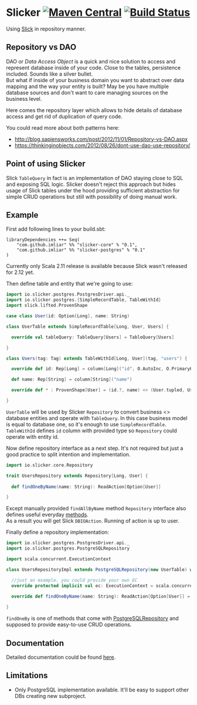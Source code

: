 Slicker [![Maven Central](https://maven-badges.herokuapp.com/maven-central/com.github.imliar/slicker-core_2.11/badge.svg)](https://maven-badges.herokuapp.com/maven-central/com.github.imliar/slicker-core_2.11) [![Build Status](https://travis-ci.org/ImLiar/slicker.svg?branch=master)](https://travis-ci.org/ImLiar/slicker)
======
Using [Slick](http://slick.lightbend.com/) in repository manner.

Repository vs DAO
-----
DAO or _Data Access Object_ is a quick and nice solution to access and represent
database inside of your code. Close to the tables, persistence included. Sounds like a silver bullet.  
But what if inside of your business domain you want to abstract over data mapping and the way your
entity is built? May be you have multiple database sources and don't want to care managing sources on the 
business level.

Here comes the repository layer which allows to hide details of database access
and get rid of duplication of query code. 

You could read more about both patterns here:

- http://blog.sapiensworks.com/post/2012/11/01/Repository-vs-DAO.aspx
- https://thinkinginobjects.com/2012/08/26/dont-use-dao-use-repository/

Point of using Slicker
-----

Slick `TableQuery` in fact is an implementation of DAO staying close to SQL and
exposing SQL logic. Slicker doesn't reject this approach but hides usage
of Slick tables under the hood providing sufficient abstraction for simple CRUD operations but
still with possibility of doing manual work.

Example
------

First add following lines to your build.sbt:
```
libraryDependencies ++= Seq(
    "com.github.imliar" %% "slicker-core" % "0.1",
    "com.github.imliar" %% "slicker-postgres" % "0.1"
)
```

Currently only Scala 2.11 release is available because Slick wasn't released 
for 2.12 yet.

Then define table and entity that we're going to use:

```scala
import io.slicker.postgres.PostgresDriver.api._
import io.slicker.postgres.{SimpleRecordTable, TableWithId}
import slick.lifted.ProvenShape

case class User(id: Option[Long], name: String)

class UserTable extends SimpleRecordTable[Long, User, Users] {

  override val tableQuery: TableQuery[Users] = TableQuery[Users]

}

class Users(tag: Tag) extends TableWithId[Long, User](tag, "users") {

  override def id: Rep[Long] = column[Long]("id", O.AutoInc, O.PrimaryKey)

  def name: Rep[String] = column[String]("name")

  override def * : ProvenShape[User] = (id.?, name) <> (User.tupled, User.unapply)

}
```

`UserTable` will be used by Slicker `Repository` to convert business <> database entities and
operate with `TableQuery`. In this case business model is equal to database one, so it's enough
to use `SimpleRecordTable`.  
`TableWithId` defines `id` column with provided type so `Repository` could operate with entity id.

Now define repository interface as a next step. It's not required but just a good practice
to split intention and implementation.

```scala
import io.slicker.core.Repository

trait UsersRepository extends Repository[Long, User] {
  
  def findOneByName(name: String): ReadAction[Option[User]]

}
```

Except manually provided `findAllByName` method `Repository` interface also 
defines useful everyday [methods](https://github.com/ImLiar/slicker/blob/master/slicker-core/src/main/scala/io/slicker/core/Repository.scala).  
As a result you will get Slick `DBIOAction`. Running of action is up to user.

Finally define a repository implementation:

```scala
import io.slicker.postgres.PostgresDriver.api._
import io.slicker.postgres.PostgreSQLRepository

import scala.concurrent.ExecutionContext

class UsersRepositoryImpl extends PostgreSQLRepository(new UserTable) with UsersRepository {

  //just an example. you could provide your own EC
  override protected implicit val ec: ExecutionContext = scala.concurrent.ExecutionContext.global

  override def findOneByName(name: String): ReadAction[Option[User]] = findOneBy(_.name === name)
  
}
```

`findOneBy` is one of methods that come with [PostgreSQLRepository](https://github.com/ImLiar/slicker/blob/master/slicker-postgres/src/main/scala/io/slicker/postgres/PostgreSQLRepository.scala)
and supposed to provide easy-to-use CRUD operations.

Documentation
------

Detailed documentation could be found [here](https://github.com/ImLiar/slicker/blob/master/docs/index.md).

Limitations
------

- Only PostgreSQL implementation available. It'll be easy to support other DBs creating new subproject.
